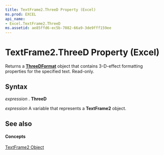 ```yaml
---
title: TextFrame2.ThreeD Property (Excel)
ms.prod: EXCEL
api_name:
- Excel.TextFrame2.ThreeD
ms.assetid: ae85ffd6-ec5b-7082-66a9-3de9fff159ee
---
```



# TextFrame2.ThreeD Property (Excel)

Returns a  **[ThreeDFormat](threedformat-object-excel.md)** object that contains 3-D-effect formatting properties for the specified text. Read-only.


## Syntax

 _expression_ . **ThreeD**

 _expression_ A variable that represents a **TextFrame2** object.


## See also


#### Concepts


[TextFrame2 Object](textframe2-object-excel.md)

